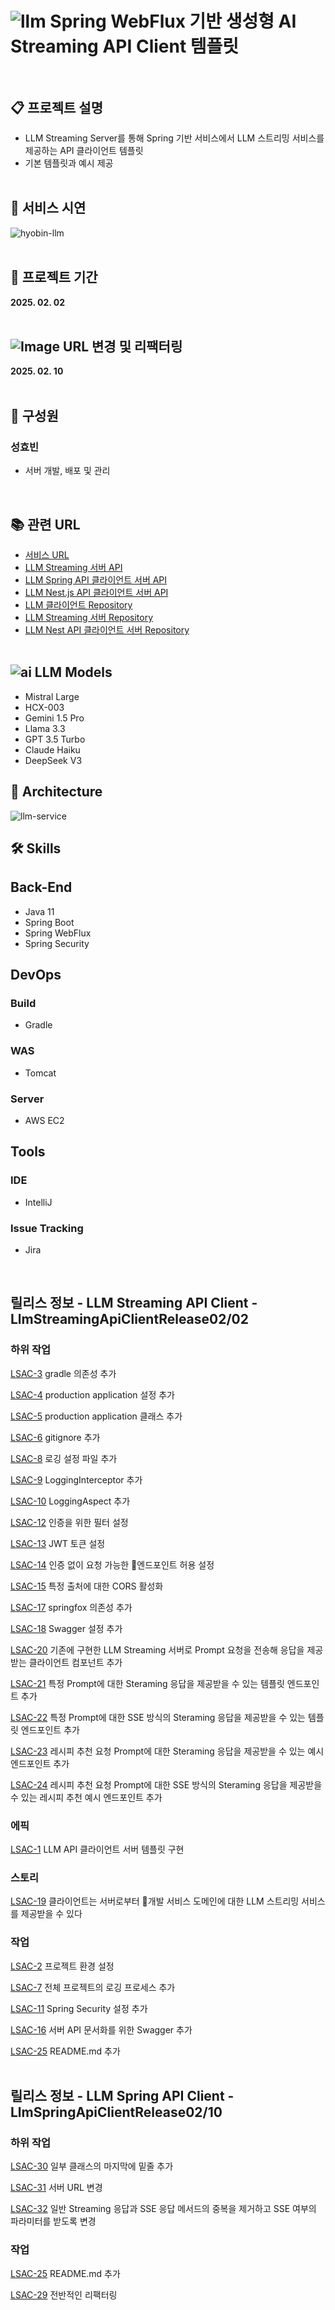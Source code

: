 # ![llm](https://github.com/user-attachments/assets/b66e143c-0f7d-4f09-97a6-04a484767025) Spring  WebFlux 기반 생성형 AI  Streaming API Client 템플릿<br><br>

## 📋 프로젝트 설명
- LLM Streaming Server를 통해 Spring 기반 서비스에서 LLM 스트리밍 서비스를 제공하는 API 클라이언트 템플릿
- 기본 템플릿과 예시 제공
<br><br>

## 📼 서비스 시연
![hyobin-llm](https://github.com/user-attachments/assets/f62ff497-d639-4176-b21a-e29d6cda76bd)
<br><br>

## 📅 프로젝트 기간
<b>2025. 02. 02</b>
<br><br>

## ![Image](https://github.com/user-attachments/assets/1838d6b9-69ff-43fe-80b1-b1e39709cef9) URL 변경 및 리팩터링
<b>2025. 02. 10</b>
<br><br>

## 👫 구성원

### 성효빈
- 서버 개발, 배포 및 관리
<br>

## 📚 관련 URL
- [서비스 URL](https://hyobin-llm.vercel.app)
- [LLM Streaming 서버 API](https://hyobin-llm.duckdns.org/docs)
- [LLM Spring API 클라이언트 서버 API](https://hyobin-llm-spring.duckdns.org/swagger-ui/index.html)
- [LLM Nest.js API 클라이언트 서버 API](https://hyobin-llm-nest.duckdns.org/api)
- [LLM 클라이언트 Repository](https://github.com/hellmir/LLM-Streaming-Client)
- [LLM Streaming 서버 Repository](https://github.com/hellmir/LLM-Streaming-Server)
- [LLM Nest API 클라이언트 서버 Repository](https://github.com/hellmir/LLM-Nest-API-Client)
  <br><br>

## ![ai](https://github.com/user-attachments/assets/d2cdfacc-c141-400c-9ba4-3f77d7664714) LLM Models
- Mistral Large
- HCX-003
- Gemini 1.5 Pro
- Llama 3.3
- GPT 3.5 Turbo
- Claude Haiku
- DeepSeek V3

## 🗼 Architecture
![llm-service](https://github.com/user-attachments/assets/e12f5131-d55a-4142-bae1-f58b40b91784)

## 🛠️ Skills

## Back-End
- Java 11
- Spring Boot
- Spring WebFlux
- Spring Security
  <br>

## DevOps

### Build
- Gradle

### WAS
- Tomcat

### Server
- AWS EC2
  <br>

## Tools

### IDE
- IntelliJ

### Issue Tracking
- Jira

<br>

## 릴리스 정보 - LLM Streaming API Client - LlmStreamingApiClientRelease02/02

### 하위 작업

[LSAC-3](https://langchain.atlassian.net/browse/LSAC-3) gradle 의존성 추가

[LSAC-4](https://langchain.atlassian.net/browse/LSAC-4) production application 설정 추가

[LSAC-5](https://langchain.atlassian.net/browse/LSAC-5) production application 클래스 추가

[LSAC-6](https://langchain.atlassian.net/browse/LSAC-6) gitignore 추가

[LSAC-8](https://langchain.atlassian.net/browse/LSAC-8) 로깅 설정 파일 추가

[LSAC-9](https://langchain.atlassian.net/browse/LSAC-9) LoggingInterceptor 추가

[LSAC-10](https://langchain.atlassian.net/browse/LSAC-10) LoggingAspect 추가

[LSAC-12](https://langchain.atlassian.net/browse/LSAC-12) 인증을 위한 필터 설정

[LSAC-13](https://langchain.atlassian.net/browse/LSAC-13) JWT 토큰 설정

[LSAC-14](https://langchain.atlassian.net/browse/LSAC-14) 인증 없이 요청 가능한 엔드포인트 허용 설정

[LSAC-15](https://langchain.atlassian.net/browse/LSAC-15) 특정 출처에 대한 CORS 활성화

[LSAC-17](https://langchain.atlassian.net/browse/LSAC-17) springfox 의존성 추가

[LSAC-18](https://langchain.atlassian.net/browse/LSAC-18) Swagger 설정 추가

[LSAC-20](https://langchain.atlassian.net/browse/LSAC-20) 기존에 구현한 LLM Streaming 서버로 Prompt 요청을 전송해 응답을 제공받는 클라이언트 컴포넌트 추가

[LSAC-21](https://langchain.atlassian.net/browse/LSAC-21) 특정 Prompt에 대한 Steraming 응답을 제공받을 수 있는 템플릿 엔드포인트 추가

[LSAC-22](https://langchain.atlassian.net/browse/LSAC-22) 특정 Prompt에 대한 SSE 방식의 Steraming 응답을 제공받을 수 있는 템플릿 엔드포인트 추가

[LSAC-23](https://langchain.atlassian.net/browse/LSAC-23) 레시피 추천 요청 Prompt에 대한 Steraming 응답을 제공받을 수 있는 예시 엔드포인트 추가

[LSAC-24](https://langchain.atlassian.net/browse/LSAC-24) 레시피 추천 요청 Prompt에 대한 SSE 방식의 Steraming 응답을 제공받을 수 있는 레시피 추천 예시 엔드포인트 추가

### 에픽

[LSAC-1](https://langchain.atlassian.net/browse/LSAC-1) LLM API 클라이언트 서버 템플릿 구현

### 스토리

[LSAC-19](https://langchain.atlassian.net/browse/LSAC-19) 클라이언트는 서버로부터 개발 서비스 도메인에 대한 LLM 스트리밍 서비스를 제공받을 수 있다

### 작업

[LSAC-2](https://langchain.atlassian.net/browse/LSAC-2) 프로젝트 환경 설정

[LSAC-7](https://langchain.atlassian.net/browse/LSAC-7) 전체 프로젝트의 로깅 프로세스 추가

[LSAC-11](https://langchain.atlassian.net/browse/LSAC-11) Spring Security 설정 추가

[LSAC-16](https://langchain.atlassian.net/browse/LSAC-16) 서버 API 문서화를 위한 Swagger 추가

[LSAC-25](https://langchain.atlassian.net/browse/LSAC-25) README.md 추가
<br><br>

## 릴리스 정보 - LLM Spring API Client - LlmSpringApiClientRelease02/10

### 하위 작업

[LSAC-30](https://langchain.atlassian.net/browse/LSAC-30) 일부 클래스의 마지막에 밑줄 추가

[LSAC-31](https://langchain.atlassian.net/browse/LSAC-31) 서버 URL 변경

[LSAC-32](https://langchain.atlassian.net/browse/LSAC-32) 일반 Streaming 응답과 SSE 응답 메서드의 중복을 제거하고 SSE 여부의 파라미터를 받도록 변경

### 작업

[LSAC-25](https://langchain.atlassian.net/browse/LSAC-25) README.md 추가

[LSAC-29](https://langchain.atlassian.net/browse/LSAC-29) 전반적인 리팩터링
